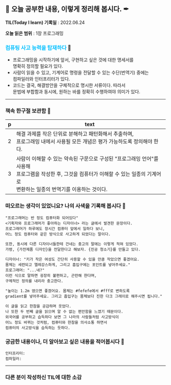 ## 📕 오늘 공부한 내용, 이렇게 정리해 봅시다. ✒

**TIL(Today I learn) 기록일** : 2022.06.24

**오늘 읽은 범위** : 1장 프로그래밍

### <span style="color: deepskyblue">컴퓨팅 사고 능력을 탑재하다</span> 📑

+ 프로그래밍을 시작하기에 앞서, 구현하고 싶은 것에 대한 명세서를</br> 명확히 정의할 필요가 있다.
+ 사람이 읽을 수 있고, 기계어로 명령을 전달할 수 있는 수단(번역기) 중에는</br> 컴파일러와 인터프리터가 있다.
+ 코드는 결국, 해결방안을 구체적으로 명시한 서류이다. 따라서 </br>문법에 부합함과 동시에, 원하는 바를 정확히 수행하여야 의미가 있다.

---

### 책속 한구절 보관함 📖

| p    | text                                           |
| ---- | ---------------------------------------------- |
| 2  | 해결 과제를 작은 단위로 분해하고 패턴화해서 추출하며,</br> 프로그래밍 내에서 사용될 모든 개념은 평가 가능하도록 정의해야 한다.                 |
| 3  | 사람이 이해할 수 있는 약속된 구문으로 구성된 "프로그래밍 언어"를 사용해</br> 프로그램을 작성한 후, 그것을 컴퓨터가 이해할 수 있는 일종의 기계어로</br> 변환하는 일종의 번역기를 이용하는 것이다. |


### 떠오르는 생각이 있었니요? 나의 사색을 기록해 봅시다 💭
```
"프로그래머는 반 정도 컴퓨터화 되어있다"
<기획자와 프로그래머가 좋아하는 디자이너> 라는 글에서 발견한 문장이다. 
프로그래머가 하루에도 장시간 컴퓨터 앞에서 일하다 보니, 
어느 정도 컴퓨터와 같은 방식으로 사고하게 되었다는 말이다.

또한, 동시에 다른 디자이너들한테 건네는 충고의 말에는 이렇게 적혀 있었다.
가령, {가전제품 디자인}을 전달한다고 해보자. {진공 청소기}를 만들고 있다.

디자이너: "키가 작은 여성도 간단히 사용할 수 있을 만큼 작았으면 좋겠어요. 
몸체는 세련되고 엘레강스하게, 그리고 흡입구에는 포인트를 넣어주세요."
프로그래머: "...네?"
이런 식으로 말하면 굉장히 불편하고, 곤란해 한다며, 
구체적인 정의를 내리라 충고한다.

"높이는 1.2m 였으면 좋겠어요. 몸체는 #fefefe에서 #fff로 변하도록 
gradient를 넣어주세요. 그리고 흡입구는 몸체보다 진한 다크 그레이로 해주시면 됩니다."

이 글을 읽고 한참을 공감하며 웃었다. 
나 또한 두 번째 글을 읽으며 알 수 없는 편안함을 느꼈기 때문이다.
외국어를 공부하고 습득하다 보면 그 나라의 사람들처럼 사고방식이 
어느 정도 바뀌는 것처럼, 컴퓨터와 한참을 의사소통 하면서 
컴퓨터의 사고방식을 습득하는 듯하다.
```

### 궁금한 내용이나, 더 알아보고 싶은 내용을 적어봅시다 🤔
```
인터프리터: 
컴파일러: 
```

---

### 다른 분이 작성하신 TIL에 대한 소감